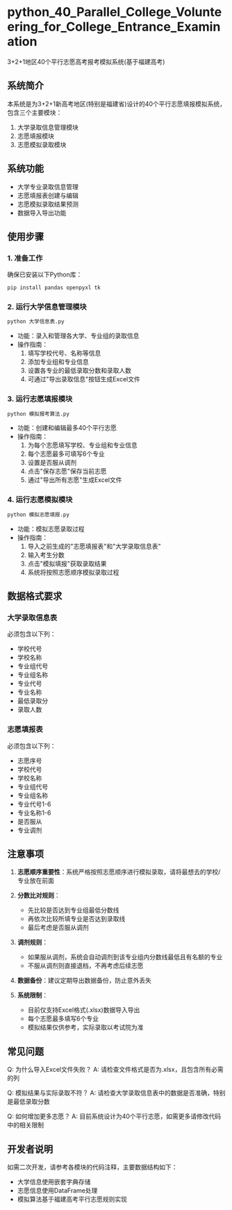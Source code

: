 # python_40_Parallel_College_Volunteering_for_College_Entrance_Examination
3+2+1地区40个平行志愿高考报考模拟系统(基于福建高考)

## 系统简介
本系统是为3+2+1新高考地区(特别是福建省)设计的40个平行志愿填报模拟系统，包含三个主要模块：
1. 大学录取信息管理模块
2. 志愿填报模块
3. 志愿模拟录取模块

## 系统功能
- 大学专业录取信息管理
- 志愿填报表创建与编辑
- 志愿模拟录取结果预测
- 数据导入导出功能

## 使用步骤

### 1. 准备工作
确保已安装以下Python库：
```bash
pip install pandas openpyxl tk
```

### 2. 运行大学信息管理模块
```bash
python 大学信息表.py
```
- 功能：录入和管理各大学、专业组的录取信息
- 操作指南：
  1. 填写学校代号、名称等信息
  2. 添加专业组和专业信息
  3. 设置各专业的最低录取分数和录取人数
  4. 可通过"导出录取信息"按钮生成Excel文件

### 3. 运行志愿填报模块
```bash
python 模拟报考算法.py
```
- 功能：创建和编辑最多40个平行志愿
- 操作指南：
  1. 为每个志愿填写学校、专业组和专业信息
  2. 每个志愿最多可填写6个专业
  3. 设置是否服从调剂
  4. 点击"保存志愿"保存当前志愿
  5. 通过"导出所有志愿"生成Excel文件

### 4. 运行志愿模拟模块
```bash
python 模拟志愿填报.py
```
- 功能：模拟志愿录取过程
- 操作指南：
  1. 导入之前生成的"志愿填报表"和"大学录取信息表"
  2. 输入考生分数
  3. 点击"模拟填报"获取录取结果
  4. 系统将按照志愿顺序模拟录取过程

## 数据格式要求

### 大学录取信息表
必须包含以下列：
- 学校代号
- 学校名称
- 专业组代号
- 专业组名称
- 专业代号
- 专业名称
- 最低录取分
- 录取人数

### 志愿填报表
必须包含以下列：
- 志愿序号
- 学校代号
- 学校名称
- 专业组代号
- 专业组名称
- 专业代号1-6
- 专业名称1-6
- 是否服从
- 专业调剂

## 注意事项

1. **志愿顺序重要性**：系统严格按照志愿顺序进行模拟录取，请将最想去的学校/专业放在前面

2. **分数比对规则**：
   - 先比较是否达到专业组最低分数线
   - 再依次比较所填专业是否达到录取线
   - 最后考虑是否服从调剂

3. **调剂规则**：
   - 如果服从调剂，系统会自动调剂到该专业组内分数线最低且有名额的专业
   - 不服从调剂则直接退档，不再考虑后续志愿

4. **数据备份**：建议定期导出数据备份，防止意外丢失

5. **系统限制**：
   - 目前仅支持Excel格式(.xlsx)数据导入导出
   - 每个志愿最多填写6个专业
   - 模拟结果仅供参考，实际录取以考试院为准

## 常见问题

Q: 为什么导入Excel文件失败？
A: 请检查文件格式是否为.xlsx，且包含所有必需的列

Q: 模拟结果与实际录取不符？
A: 请检查大学录取信息表中的数据是否准确，特别是最低录取分数

Q: 如何增加更多志愿？
A: 目前系统设计为40个平行志愿，如需更多请修改代码中的相关限制

## 开发者说明
如需二次开发，请参考各模块的代码注释，主要数据结构如下：
- 大学信息使用嵌套字典存储
- 志愿信息使用DataFrame处理
- 模拟算法基于福建高考平行志愿规则实现
